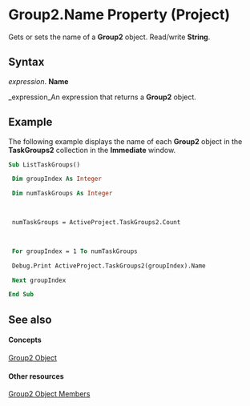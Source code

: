 
# Group2.Name Property (Project)

Gets or sets the name of a  **Group2** object. Read/write **String**.


## Syntax

 _expression_. **Name**

 _expression_An expression that returns a  **Group2** object.


## Example

The following example displays the name of each  **Group2** object in the **TaskGroups2** collection in the **Immediate** window.


```vb
Sub ListTaskGroups() 

 Dim groupIndex As Integer 

 Dim numTaskGroups As Integer 

 

 numTaskGroups = ActiveProject.TaskGroups2.Count 

 

 For groupIndex = 1 To numTaskGroups 

 Debug.Print ActiveProject.TaskGroups2(groupIndex).Name 

 Next groupIndex 

End Sub
```


## See also


#### Concepts


 [Group2 Object](a7a61fa4-e752-006e-a47e-03987b04f01c.md)
#### Other resources


 [Group2 Object Members](69c5069c-3fd6-fbb5-d886-ebbda667cba4.md)
